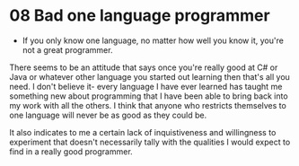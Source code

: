 # 08 Bad one language programmer

- If you only know one language, no matter how well you know it, you're not a great programmer.

There seems to be an attitude that says once you're really good at C# or Java or whatever other language you started out learning then that's all you need. I don't believe it- every language I have ever learned has taught me something new about programming that I have been able to bring back into my work with all the others. I think that anyone who restricts themselves to one language will never be as good as they could be.

It also indicates to me a certain lack of inquistiveness and willingness to experiment that doesn't necessarily tally with the qualities I would expect to find in a really good programmer.
